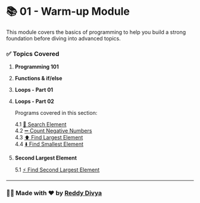 # 📚 01 - Warm-up Module

This module covers the basics of programming to help you build a strong foundation before diving into advanced topics.

### ✅ Topics Covered
1. **Programming 101**
2. **Functions & if/else**
3. **Loops - Part 01**
4. **Loops - Part 02**
   
   Programs covered in this section:

   4.1 [🔎 Search Element](https://github.com/ReddyDivya/Namaste-DSA/blob/main/01-Warm-Up/searchElement.js)  
   4.2 [➖ Count Negative Numbers](https://github.com/ReddyDivya/Namaste-DSA/blob/main/01-Warm-Up/countNegatives.js)  
   4.3 [⬆️ Find Largest Element](https://github.com/ReddyDivya/Namaste-DSA/blob/main/01-Warm-Up/largestElement.js)  
   4.4 [⬇️ Find Smallest Element](https://github.com/ReddyDivya/Namaste-DSA/blob/main/01-Warm-Up/smallestElement.js)

5. **Second Largest Element**
   
   5.1 [⚡ Find Second Largest Element](https://github.com/ReddyDivya/Namaste-DSA/blob/main/01-Warm-Up/secondLargest.js)

---

### 👩‍💻 Made with ❤️ by [Reddy Divya](https://github.com/ReddyDivya)
